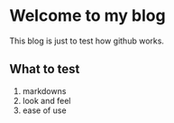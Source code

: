 # Welcome to my blog

This blog is just to test how github works.

## What to test

1. markdowns
2. look and feel
3. ease of use
